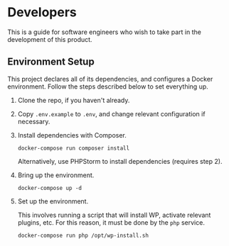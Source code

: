 # Developers
This is a guide for software engineers who wish to take part in the development of this product.

## Environment Setup
This project declares all of its dependencies, and configures a Docker environment. Follow the
steps described below to set everything up.

1. Clone the repo, if you haven't already.
2. Copy `.env.example` to `.env`, and change relevant configuration if necessary.
3. Install dependencies with Composer.

    ```
    docker-compose run composer install
    ```

   Alternatively, use PHPStorm to install dependencies (requires step 2).
4. Bring up the environment.

    ```
    docker-compose up -d
    ```

5. Set up the environment.

    This involves running a script that will install WP, activate relevant plugins, etc.
    For this reason, it must be done by the `php` service.

    ```
    docker-compose run php /opt/wp-install.sh
    ```
